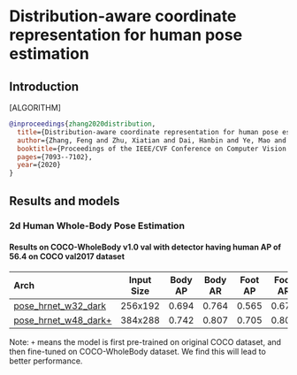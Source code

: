 # Distribution-aware coordinate representation for human pose estimation

## Introduction

[ALGORITHM]

```bibtex
@inproceedings{zhang2020distribution,
  title={Distribution-aware coordinate representation for human pose estimation},
  author={Zhang, Feng and Zhu, Xiatian and Dai, Hanbin and Ye, Mao and Zhu, Ce},
  booktitle={Proceedings of the IEEE/CVF Conference on Computer Vision and Pattern Recognition},
  pages={7093--7102},
  year={2020}
}
```

## Results and models

### 2d Human Whole-Body Pose Estimation

#### Results on COCO-WholeBody v1.0 val with detector having human AP of 56.4 on COCO val2017 dataset

| Arch  | Input Size | Body AP | Body AR | Foot AP | Foot AR | Face AP | Face AR  | Hand AP | Hand AR | Whole AP | Whole AR | ckpt | log |
| :---- | :--------: | :-----: | :-----: | :-----: | :-----: | :-----: | :------: | :-----: | :-----: | :------: |:-------: |:------: | :------: |
| [pose_hrnet_w32_dark](/configs/wholebody/darkpose/coco-wholebody/hrnet_w32_coco_wholebody_256x192_dark.py)  | 256x192 | 0.694 | 0.764 | 0.565 | 0.674 | 0.736 | 0.808 | 0.503 | 0.602 | 0.582 | 0.671 | [ckpt](https://download.openmmlab.com/mmpose/top_down/hrnet/hrnet_w32_coco_wholebody_256x192_dark-469327ef_20200922.pth) | [log](https://download.openmmlab.com/mmpose/top_down/hrnet/hrnet_w32_coco_wholebody_256x192_dark_20200922.log.json) |
| [pose_hrnet_w48_dark+](/configs/wholebody/darkpose/coco-wholebody/hrnet_w48_coco_wholebody_384x288_dark_plus.py)  | 384x288 | 0.742 | 0.807 | 0.705 | 0.804 | 0.840 | 0.892 | 0.602 | 0.694 | 0.661 | 0.743 | [ckpt](https://download.openmmlab.com/mmpose/top_down/hrnet/hrnet_w48_coco_wholebody_384x288_dark-f5726563_20200918.pth) | [log](https://download.openmmlab.com/mmpose/top_down/hrnet/hrnet_w48_coco_wholebody_384x288_dark_20200918.log.json) |

Note: `+` means the model is first pre-trained on original COCO dataset, and then fine-tuned on COCO-WholeBody dataset. We find this will lead to better performance.
